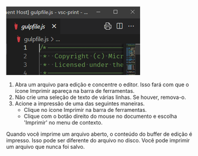 ![Ilustração: o ícone aparece para o editor ativo](./print-icon-appears-for-active-editor.png)

1. Abra um arquivo para edição e concentre o editor. Isso fará com que o ícone Imprimir apareça na barra de ferramentas.
2. Não crie uma seleção de texto de várias linhas. Se houver, remova-o. 
3. Acione a impressão de uma das seguintes maneiras.
	- Clique no ícone Imprimir na barra de ferramentas.
	- Clique com o botão direito do mouse no documento e escolha 'Imprimir' no menu de contexto.

Quando você imprime um arquivo aberto, o conteúdo do buffer de edição é impresso. Isso pode ser diferente do arquivo no disco. Você pode imprimir um arquivo que nunca foi salvo.